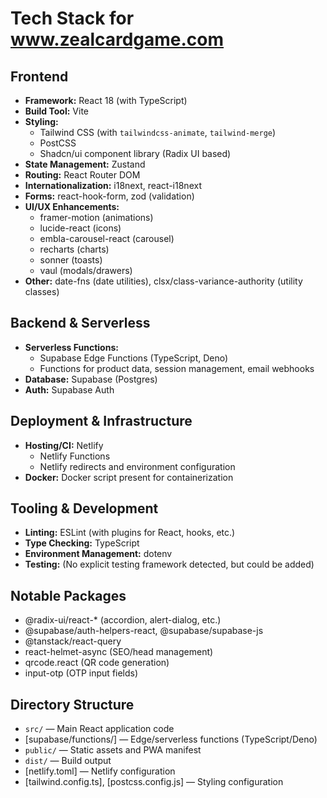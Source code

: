 # Tech Stack for www.zealcardgame.com
## Frontend

- **Framework:** React 18 (with TypeScript)
- **Build Tool:** Vite
- **Styling:** 
  - Tailwind CSS (with `tailwindcss-animate`, `tailwind-merge`)
  - PostCSS
  - Shadcn/ui component library (Radix UI based)
- **State Management:** Zustand
- **Routing:** React Router DOM
- **Internationalization:** i18next, react-i18next
- **Forms:** react-hook-form, zod (validation)
- **UI/UX Enhancements:** 
  - framer-motion (animations)
  - lucide-react (icons)
  - embla-carousel-react (carousel)
  - recharts (charts)
  - sonner (toasts)
  - vaul (modals/drawers)
- **Other:** date-fns (date utilities), clsx/class-variance-authority (utility classes)

## Backend & Serverless

- **Serverless Functions:** 
  - Supabase Edge Functions (TypeScript, Deno)
  - Functions for product data, session management, email webhooks
- **Database:** Supabase (Postgres)
- **Auth:** Supabase Auth

## Deployment & Infrastructure

- **Hosting/CI:** Netlify
  - Netlify Functions
  - Netlify redirects and environment configuration
- **Docker:** Docker script present for containerization

## Tooling & Development

- **Linting:** ESLint (with plugins for React, hooks, etc.)
- **Type Checking:** TypeScript
- **Environment Management:** dotenv
- **Testing:** (No explicit testing framework detected, but could be added)

## Notable Packages 

- @radix-ui/react-* (accordion, alert-dialog, etc.)
- @supabase/auth-helpers-react, @supabase/supabase-js
- @tanstack/react-query
- react-helmet-async (SEO/head management)
- qrcode.react (QR code generation)
- input-otp (OTP input fields)

## Directory Structure

- `src/` — Main React application code
- [supabase/functions/] — Edge/serverless functions (TypeScript/Deno)
- `public/` — Static assets and PWA manifest
- `dist/` — Build output
- [netlify.toml] — Netlify configuration
- [tailwind.config.ts], [postcss.config.js] — Styling configuration